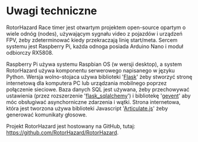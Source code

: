 ﻿# Uwagi techniczne

RotorHazard Race timer jest otwartym projektem open-source opartym o wiele odnóg (nodes), używającym sygnału video z pojazdów i urządzeń FPV, żeby zdeterminować kiedy przekraczają linię start/meta. Sercem systemu jest Raspberry Pi, każda odnoga posiada Arduino Nano i moduł odbiorczy RX5808.

Raspberry Pi używa systemu Raspbian OS (w wersji desktop), a system RotorHazard używa komponentu serwerowego napisanego w języku Python. Wersja wolno-stojaca używa biblioteki '[Flask](http://flask.pocoo.org)' żeby stworzyć stronę internetową dla komputera PC lub urządzania mobilnego poprzez połączenie sieciowe. Baza danych SQL jest używana, żeby przechowywać ustawienia (przez rozszerzenie  '[flask_sqlalchemy](http://flask-sqlalchemy.pocoo.org)') i bibliotekę '[gevent](http://www.gevent.org)' aby móc obsługiwać asynchorniczne zdarzenia i wątki. Strona internetowa, która jest tworzona używa biblioteki Javascript '[Articulate.js](http://articulate.purefreedom.com)' żeby generować komunikaty głosowe.

Projekt RotorHazard jest hostowany na GitHub, tutaj:
https://github.com/RotorHazard/RotorHazard.
